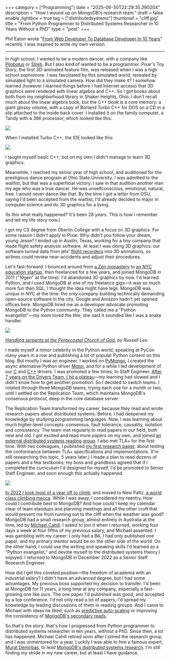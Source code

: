 +++
category = ["Programming"]
date = "2025-06-30T22:29:35.390204"
description = "How I wound up on MongoDB's research team."
draft = false
enable_lightbox = true
tag = ["distributedsystems"]
thumbnail = "cliff.jpg"
title = "From Python Programmer to Distributed Systems Researcher in 10 Years Without a PhD"
type = "post"
+++

Phil Eaton wrote "[From Web Developer To Database Developer In 10 Years](https://notes.eatonphil.com/2025-02-15-from-web-developer-to-database-developer-in-10-years.html)" recently. I was inspired to write my own version.

***

In high school, I wanted to be a modern dancer, with a company like [Pilobolus](https://pilobolus.org/) or [Streb](https://streb.org/company/). But I also kind of wanted to be a programmer. Pixar's Toy Story, the first 3D-animated feature film, was released when I was a high school sophomore. I was fascinated by this simulated world, revealed by simulated light to a simulated camera. How did they make it? I somehow learned (however I learned things before I had Internet access) that 3D graphics were rendered with linear algebra and C++. So I got books about both from my neighborhood library in Shaker Heights, Ohio. I don't recall much about the linear algebra book, but the C++ book is a core memory: a giant glossy volume, with a copy of Borland Turbo C++ for DOS on a CD in a slip attached to the inside back cover. I installed it on the family computer, a Tandy with a 386 processor, which looked like this:

![](tandy.jpg)

When I installed Turbo C++, the IDE looked like this:

![](turbo-c.png)

I taught myself basic C++, but on my own I didn't manage to learn 3D graphics.

Meanwhile, I reached my senior year of high school, and auditioned for the prestigious dance program at Ohio State University. I was admitted to the waitlist, but that was a superficial victory. I saw in that audition another man my age who was a true dancer. He was unselfconscious, emotional, natural, free. I would never dance like that. By the time I got a letter from OSU, saying I'd been accepted from the waitlist, I'd already decided to major in computer science and do 3D graphics for a living.

(Is this what really happened? It's been 28 years. This is how I remember and tell my life story now.)

I got my CS degree from Oberlin College with a focus on 3D graphics. For some reason I didn't apply to Pixar. Why didn't you follow your dream, young Jesse? I ended up in Austin, Texas, working for a tiny company that made flight safety analysis software. At least I was doing 3D graphics: our software turned data from jets' [flight recorders](https://en.wikipedia.org/wiki/Quick_access_recorder) into 3D animations, so airlines could review near-accidents and adjust their procedures.

Let's fast-forward. I bounced around from [a Zen monastery](/yokoji-zmc-august-2019/) to [an NYC education startup](https://en.wikipedia.org/wiki/Amplify_(company)), then freelanced for a few years, and joined MongoDB in 2011 ("10gen" at the time). I'd abandoned 3D graphics by now. I'd learned Python, and I used MongoDB at one of my freelance gigs&mdash;it was so much more fun than SQL, I thought the idea might have legs. MongoDB was unique in NYC at the time: the only company building technically demanding open-source software in the city. Google and Amazon hadn't yet opened offices here. MongoDB hired me as a developer advocate promoting MongoDB to the Python community. They called me a "Python evangelist"&mdash;my mom loved the title, she said it sounded like I was a snake handler.

![](snake-handling.jpg)

_[Handling serpents at the Pentecostal Church of God](https://en.wikipedia.org/wiki/File:Handling_serpents_at_the_Pentecostal_Church_of_God._(Kentucky)_by_Russell_Lee._-_NARA_-_541335.jpg), by Russell Lee_.

I made myself a minor celebrity in the Python world, speaking at PyCon many years in a row and publishing a lot of popular Python content on this blog. But mostly I was an engineer. I worked on [PyMongo](https://pymongo.readthedocs.io/), I created the async alternative Python driver [Motor](https://motor.readthedocs.io/), and for a while I led development of our [C](https://mongoc.org/) and [C++](https://www.mongodb.com/docs/languages/cpp/) drivers. I was promoted a few times, to Staff Engineer. [After 7 years on the Drivers Team, I hit a plateau](/choosing-the-adventurous-route-video/)&mdash;my learning had slowed and I didn't know how to get another promotion. So I decided to switch teams. I rotated through three MongoDB teams, trying each one for a month or two, until I settled on the Replication Team, which maintains MongoDB's consensus protocol, deep in the core database server.

The Replication Team transformed my career, because they read and wrote research papers about distributed systems. Before, I had deepened my knowledge by studying programming languages. Now, I was learning about much higher-level concepts: consensus, fault tolerance, causality, isolation and consistency. The team met regularly to read papers in our field, both new and old. I got excited and read more papers on my own, and joined [an external distributed systems reading group](https://charap.co/category/reading-group/). I also met TLA+ for the first time. With two colleagues, I published [my first research paper](/mongodb-conformance-checking/), about testing the conformance between TLA+ specifications and implementations. (I'm still researching this topic, 5 years later.) I made a plan to read dozens of papers and a few textbooks; my boss and grandboss agreed that if I completed the curriculum I'd designed for myself, I'd be promoted to Senior Staff Engineer, and soon enough this actually happened.

![](cliff.jpg)

[In 2022 I took most of a year off to climb](/after-244-days-off/), and moved to New Paltz, [a world class climbing mecca](https://portfolio.emptysqua.re/rock-climbing). While I was away, I considered my reentry. How could I contribute best to MongoDB? And how could I keep my calendar clear of team standups and planning meetings and all the other cruft that would prevent me from running out to the cliff when the weather was good? MongoDB had a small research group, almost entirely in Australia at the time, led by [Michael Cahill](https://scholar.google.com/citations?user=9-arDNQAAAAJ&hl=en). I asked to join it when I returned, working four days a week at four fifths of my previous salary, and Michael assented. I was gambling with my career: I only had a BA, I had only published one paper, and my primary mentor would be on the other side of the world. On the other hand, I could use the writing and speaking skills I'd learned as a "Python evangelist," and devote myself to the distributed systems theory I enjoyed. I returned to MongoDB in December 2022 as a Senior Staff Research Engineer.

How did I get this coveted position&mdash;the freedom of academia with an industrial salary? I didn't have an advanced degree, but I had some advantages. My previous boss supported my decision to transfer. I'd been at MongoDB for 11 years, a long time at any company, especially a fast-growing one like ours. The one paper I'd published was good, and accepted by a top conference. I'd not only read a lot of papers, I'd spread my knowledge by leading discussions of them in reading groups. And I came to Michael with ideas he liked, such as [predictive auto-scaling](/mongodb-predictive-scaling-experiment/) or improving the consistency of [MongoDB's secondary reads](https://www.mongodb.com/docs/manual/core/read-preference/). 

So that's the story: that's how I progressed from Python programmer to distributed systems researcher in ten years, without a PhD. Since then, a lot has happened. Michael Cahill retired soon after I joined the research group, and I was unmentored for a year. Luckily I was able to hire a famous expert, [Murat Demirbas](https://muratbuffalo.blogspot.com/), to lead [MongoDB's distributed systems research](https://www.mongodb.com/company/research/distributed-systems-research-group). I'm still finding my stride in my new career, but at least I have guidance.
